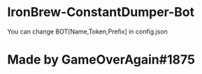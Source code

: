 # IronBrew-ConstantDumper-Bot
You can change BOT[Name,Token,Prefix] in config.json
# Made by GameOverAgain#1875
